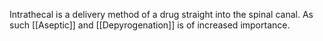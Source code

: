 Intrathecal is a delivery method of a drug straight into the spinal canal. As such [[Aseptic]] and [[Depyrogenation]] is of increased importance.